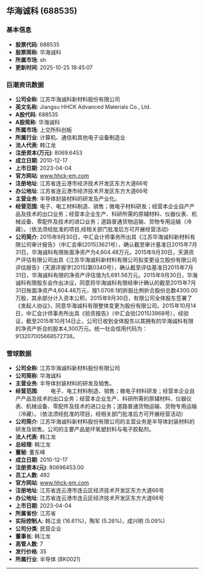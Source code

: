 ## 华海诚科 (688535)

### 基本信息

- **股票代码**: 688535
- **股票简称**: 华海诚科
- **所属市场**: sh
- **更新时间**: 2025-10-25 18:45:07

### 巨潮资讯数据

- **公司全称**: 江苏华海诚科新材料股份有限公司
- **英文名称**: Jiangsu HHCK Advanced Materials Co., Ltd.
- **A股代码**: 688535
- **A股简称**: 华海诚科
- **所属市场**: 上交所科创板
- **所属行业**: 计算机、通信和其他电子设备制造业
- **法人代表**: 韩江龙
- **注册资本(万元)**: 8069.6453
- **成立日期**: 2010-12-17
- **上市日期**: 2023-04-04
- **官方网站**: www.hhck-em.com
- **注册地址**: 江苏省连云港市经济技术开发区东方大道66号
- **办公地址**: 江苏省连云港市经济技术开发区东方大道66号
- **主营业务**: 半导体封装材料的研发及产业化。
- **经营范围**: 电子、电工材料制造、销售；微电子材料研发；经营本企业自产产品及技术的出口业务；经营本企业生产、科研所需的原辅材料、仪器仪表、机械设备、零配件及技术的进口业务；道路普通货物运输、货物专用运输（冷藏）。（依法须经批准的项目,经相关部门批准后方可开展经营活动）
- **公司简介**: 2015年9月30日，中汇会计师事务所出具《江苏华海诚科新材料有限公司审计报告》（中汇会审[2015]3621号），确认截至审计基准日2015年7月31日，华海诚科有限账面净资产为4,604.48万元。2015年9月30日，天源资产评估有限公司出具《江苏华海诚科新材料有限公司拟变更设立股份有限公司评估报告》（天源评报字[2015]第0340号），确认截至评估基准日2015年7月31日，华海诚科有限的净资产评估值为5,691.56万元。2015年9月30日，华海诚科有限股东会作出决议，同意将华海诚科有限经审计确认的截至2015年7月31日账面净资产4,604.48万元，按1.0708:1的折股比例折合股份总数4300.00万股，其余部分计入资本公积。2015年9月30日，有限公司全体股东签署了《发起人协议》，同意华海诚科有限整体变更为股份有限公司。2015年10月14日，中汇会计师事务所出具《验资报告》（中汇会验[2015]3968号），经验证，截至2015年10月14日止，公司已收到全体股东以其拥有的华海诚科有限的净资产折合的股本4,300万元。统一社会信用代码为：913207005668572738。

### 雪球数据

- **公司全称**: 江苏华海诚科新材料股份有限公司
- **公司简称**: 华海诚科
- **主营业务**: 半导体封装材料的研发及销售。
- **经营范围**: 　　电子、电工材料制造、销售；微电子材料研发；经营本企业自产产品及技术的出口业务；经营本企业生产、科研所需的原辅材料、仪器仪表、机械设备、零配件及技术的进口业务；道路普通货物运输、货物专用运输（冷藏）。（依法须经批准的项目，经相关部门批准后方可开展经营活动）
- **公司简介**: 江苏华海诚科新材料股份有限公司的主营业务是半导体封装材料的研发及销售。公司的主要产品是环氧塑封料与电子胶黏剂。
- **法人代表**: 韩江龙
- **总经理**: 韩江龙
- **董秘**: 董东峰
- **成立日期**: 2010-12-17
- **注册资本(元)**: 80696453.00
- **员工人数**: 492
- **官方网站**: www.hhck-em.com
- **注册地址**: 江苏省连云港市连云区经济技术开发区东方大道66号
- **办公地址**: 江苏省连云港市连云区经济技术开发区东方大道66号
- **上市日期**: 2023-04-04
- **所属省份**: 江苏省
- **实际控制人**: 韩江龙 (16.61%)，陶军 (5.26%)，成兴明 (5.09%)
- **公司分类**: 民营企业
- **董事长**: 韩江龙
- **高管人数**: 7
- **发行价格**: 35
- **所属行业**: 半导体 (BK0021)

---